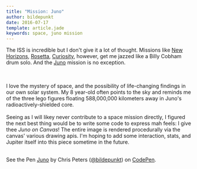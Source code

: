 ```yaml
---
title: "Mission: Juno"
author: bildepunkt
date: 2016-07-17
template: article.jade
keywords: space, juno mission
---
```


The ISS is incredible but I don't give it a lot of thought. Missions like [New Horizons](https://www.nasa.gov/mission_pages/newhorizons/main/index.html), [Rosetta](https://www.nasa.gov/rosetta), [Curiosity](https://www.nasa.gov/mission_pages/msl/index.html), however, get me jazzed like a Billy Cobham drum solo. And the [Juno](https://www.nasa.gov/mission_pages/juno/main/index.html) mission is no exception.   
&nbsp;    
##    
I love the mystery of space, and the possibility of life-changing findings in our own solar system. My 8 year-old often points to the sky and reminds me of the three lego figures floating 588,000,000 kilometers away in Juno's radioactively-shielded core.    
&nbsp;    
Seeing as I will likey never contribute to a space mission directly, I figured the next best thing would be to write some code to express mah feels: I give thee *Juno on Canvas*! The entire image is rendered procedurally via the canvas' various drawing apis. I'm hoping to add some interaction, stats, and Jupiter itself into this piece sometime in the future.    
&nbsp;    
<p data-height="536" data-theme-id="0" data-slug-hash="XKVvba" data-default-tab="result" data-user="bildepunkt" data-embed-version="2" class="codepen">See the Pen <a href="https://codepen.io/bildepunkt/pen/XKVvba/">Juno</a> by Chris Peters (<a href="http://codepen.io/bildepunkt">@bildepunkt</a>) on <a href="http://codepen.io">CodePen</a>.</p>
<script async src="//assets.codepen.io/assets/embed/ei.js"></script>  
&nbsp;  
